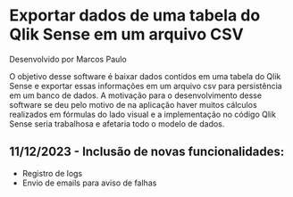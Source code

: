 # Exportar dados de uma tabela do Qlik Sense em um arquivo CSV

Desenvolvido por Marcos Paulo

O objetivo desse software é baixar dados contidos em uma tabela do Qlik Sense e exportar essas informações em um arquivo csv para persistência em um banco de dados. A motivação para o desenvolvimento desse software se deu pelo motivo de na aplicação haver muitos cálculos realizados em fórmulas do lado visual e a implementação no código Qlik Sense seria trabalhosa e afetaria todo o modelo de dados.

## 11/12/2023 - Inclusão de novas funcionalidades:

* Registro de logs
* Envio de emails para aviso de falhas
